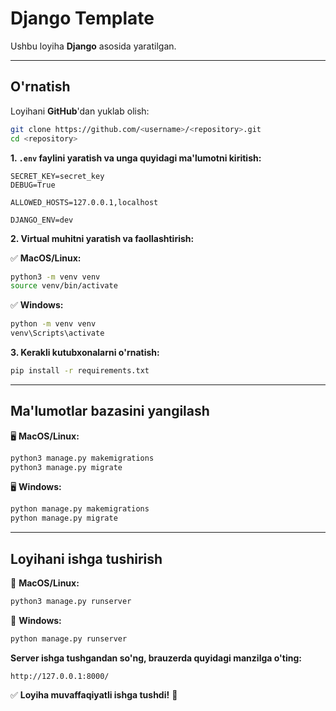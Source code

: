# **Django Template**

Ushbu loyiha **Django** asosida yaratilgan.

---

## **O'rnatish**

Loyihani **GitHub**'dan yuklab olish:
```bash
git clone https://github.com/<username>/<repository>.git
cd <repository>
```

**1. `.env` faylini yaratish va unga quyidagi ma'lumotni kiritish:**
```env
SECRET_KEY=secret_key
DEBUG=True

ALLOWED_HOSTS=127.0.0.1,localhost

DJANGO_ENV=dev

```

**2. Virtual muhitni yaratish va faollashtirish:**

✅ **MacOS/Linux:**
```bash
python3 -m venv venv
source venv/bin/activate
```

✅ **Windows:**
```bash
python -m venv venv
venv\Scripts\activate
```

**3. Kerakli kutubxonalarni o'rnatish:**
```bash
pip install -r requirements.txt
```

---

## **Ma'lumotlar bazasini yangilash**

🖥 **MacOS/Linux:**
```bash
python3 manage.py makemigrations
python3 manage.py migrate
```

🖥 **Windows:**
```bash
python manage.py makemigrations
python manage.py migrate
```

---

## **Loyihani ishga tushirish**

🚀 **MacOS/Linux:**
```bash
python3 manage.py runserver
```

🚀 **Windows:**
```bash
python manage.py runserver
```

**Server ishga tushgandan so'ng, brauzerda quyidagi manzilga o'ting:**
```
http://127.0.0.1:8000/
```

✅ **Loyiha muvaffaqiyatli ishga tushdi!** 🎉
